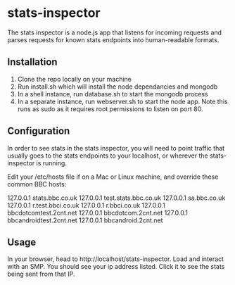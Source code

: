 # stats-inspector

The stats inspector is a node.js app that listens for incoming requests and parses requests for known stats endpoints into human-readable formats.

## Installation

1. Clone the repo locally on your machine
2. Run install.sh which will install the node dependancies and mongodb
3. In a shell instance, run database.sh to start the mongodb process
4. In a separate instance, run webserver.sh to start the node app. Note this runs as sudo as it requires root permissions to listen on port 80.

## Configuration

In order to see stats in the stats inspector, you will need to point traffic that usually goes to the stats endpoints to your localhost, or wherever the stats-inspector is running.

Edit your /etc/hosts file if on a Mac or Linux machine, and override these common BBC hosts:

127.0.0.1   stats.bbc.co.uk
127.0.0.1   test.stats.bbc.co.uk
127.0.0.1   sa.bbc.co.uk
127.0.0.1   r.test.bbci.co.uk
127.0.0.1   r.bbci.co.uk
127.0.0.1   bbcdotcomtest.2cnt.net
127.0.0.1   bbcdotcom.2cnt.net
127.0.0.1   bbcandroidtest.2cnt.net
127.0.0.1   bbcandroid.2cnt.net

## Usage

In your browser, head to http://localhost/stats-inspector. Load and interact with an SMP. You should see your ip address listed. Click it to see the stats being sent from that IP.
